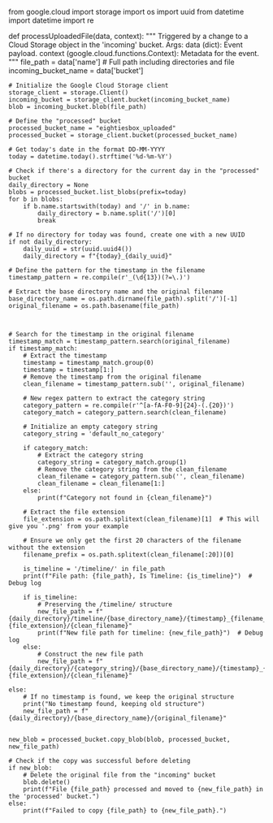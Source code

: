 from google.cloud import storage
import os
import uuid
from datetime import datetime
import re

def processUploadedFile(data, context):
    """
    Triggered by a change to a Cloud Storage object in the 'incoming' bucket.
    Args:
         data (dict): Event payload.
         context (google.cloud.functions.Context): Metadata for the event.
    """
    file_path = data['name']  # Full path including directories and file
    incoming_bucket_name = data['bucket']

    # Initialize the Google Cloud Storage client
    storage_client = storage.Client()
    incoming_bucket = storage_client.bucket(incoming_bucket_name)
    blob = incoming_bucket.blob(file_path)

    # Define the "processed" bucket
    processed_bucket_name = "eightiesbox_uploaded"
    processed_bucket = storage_client.bucket(processed_bucket_name)

    # Get today's date in the format DD-MM-YYYY
    today = datetime.today().strftime('%d-%m-%Y')

    # Check if there's a directory for the current day in the "processed" bucket
    daily_directory = None
    blobs = processed_bucket.list_blobs(prefix=today)
    for b in blobs:
        if b.name.startswith(today) and '/' in b.name:
            daily_directory = b.name.split('/')[0]
            break

    # If no directory for today was found, create one with a new UUID
    if not daily_directory:
        daily_uuid = str(uuid.uuid4())
        daily_directory = f"{today}_{daily_uuid}"

    # Define the pattern for the timestamp in the filename
    timestamp_pattern = re.compile(r'_(\d{13})(?=\.)') 

    # Extract the base directory name and the original filename
    base_directory_name = os.path.dirname(file_path).split('/')[-1]
    original_filename = os.path.basename(file_path)

    
    
    # Search for the timestamp in the original filename
    timestamp_match = timestamp_pattern.search(original_filename)
    if timestamp_match:
        # Extract the timestamp
        timestamp = timestamp_match.group(0)
        timestamp = timestamp[1:]
        # Remove the timestamp from the original filename
        clean_filename = timestamp_pattern.sub('', original_filename)

        # New regex pattern to extract the category string
        category_pattern = re.compile(r'^[a-fA-F0-9]{24}-(.{20})')
        category_match = category_pattern.search(clean_filename)

        # Initialize an empty category string
        category_string = 'default_no_category'

        if category_match:
            # Extract the category string
            category_string = category_match.group(1)
            # Remove the category string from the clean_filename
            clean_filename = category_pattern.sub('', clean_filename)
            clean_filename = clean_filename[1:]
        else:
            print(f"Category not found in {clean_filename}")

        # Extract the file extension
        file_extension = os.path.splitext(clean_filename)[1]  # This will give you '.png' from your example

        # Ensure we only get the first 20 characters of the filename without the extension
        filename_prefix = os.path.splitext(clean_filename[:20])[0]

        is_timeline = '/timeline/' in file_path
        print(f"File path: {file_path}, Is Timeline: {is_timeline}")  # Debug log

        if is_timeline:
            # Preserving the /timeline/ structure
            new_file_path = f"{daily_directory}/timeline/{base_directory_name}/{timestamp}_{filename_prefix}{file_extension}/{clean_filename}"
            print(f"New file path for timeline: {new_file_path}")  # Debug log
        else:
            # Construct the new file path
            new_file_path = f"{daily_directory}/{category_string}/{base_directory_name}/{timestamp}_{filename_prefix}{file_extension}/{clean_filename}"
            
    else:
        # If no timestamp is found, we keep the original structure
        print("No timestamp found, keeping old structure")
        new_file_path = f"{daily_directory}/{base_directory_name}/{original_filename}"


    new_blob = processed_bucket.copy_blob(blob, processed_bucket, new_file_path)

    # Check if the copy was successful before deleting
    if new_blob:
        # Delete the original file from the "incoming" bucket
        blob.delete()
        print(f"File {file_path} processed and moved to {new_file_path} in the 'processed' bucket.")
    else:
        print(f"Failed to copy {file_path} to {new_file_path}.")
